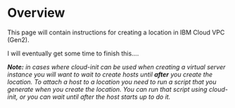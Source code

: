 # Overview

This page will contain instructions for creating a location in IBM Cloud VPC (Gen2).


I will eventually get some time to finish this....


_**Note:** in cases where cloud-init can be used when creating a virtual server instance you will want to wait to create hosts until **after** you create the location.  To attach a host to a location you need to run a script that you generate when you create the location.  You can run that script using cloud-init, or you can wait until after the host starts up to do it._